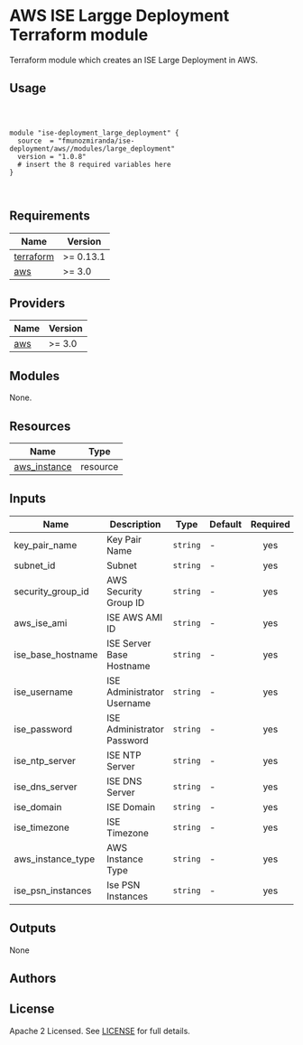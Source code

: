 # AWS ISE Largge Deployment Terraform module

Terraform module which creates an ISE Large Deployment in AWS.

## Usage

```hcl



module "ise-deployment_large_deployment" {
  source  = "fmunozmiranda/ise-deployment/aws//modules/large_deployment"
  version = "1.0.8"
  # insert the 8 required variables here
}



```

## Requirements

| Name | Version |
|------|---------|
| <a name="requirement_terraform"></a> [terraform](#requirement\_terraform) | >= 0.13.1 |
| <a name="requirement_aws"></a> [aws](#requirement\_aws) | >= 3.0 |

## Providers

| Name | Version |
|------|---------|
| <a name="provider_aws"></a> [aws](#provider\_aws) | >= 3.0 |

## Modules

None.

## Resources

| Name | Type |
|------|------|
| [aws_instance](https://registry.terraform.io/providers/hashicorp/aws/latest/docs/resources/instance) | resource |

## Inputs

| Name | Description | Type | Default | Required |
|------|-------------|------|---------|:--------:|
|key_pair_name| Key Pair Name | `string` | - | yes |
|subnet_id| Subnet  | `string` | - | yes |
|security_group_id| AWS Security Group ID | `string` | - | yes |
|aws_ise_ami| ISE AWS AMI ID | `string` | - | yes |
|ise_base_hostname| ISE Server Base Hostname | `string` | - | yes |
|ise_username| ISE Administrator Username |  `string` | - | yes |
|ise_password| ISE Administrator Password |  `string` | - | yes |
|ise_ntp_server| ISE NTP Server |`string` | - | yes |
|ise_dns_server| ISE DNS Server |`string` | - | yes |
|ise_domain| ISE Domain |`string` | - | yes |
|ise_timezone| ISE Timezone |  `string` | - | yes |
|aws_instance_type| AWS Instance Type | `string` | - | yes |
|ise_psn_instances| Ise PSN Instances | `string` | - | yes |

## Outputs

None


## Authors



## License

Apache 2 Licensed. See [LICENSE]() for full details.
